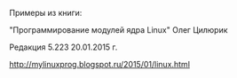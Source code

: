 Примеры из книги:

"Программирование модулей ядра Linux"
Олег Цилюрик

Редакция 5.223
20.01.2015 г.

http://mylinuxprog.blogspot.ru/2015/01/linux.html

